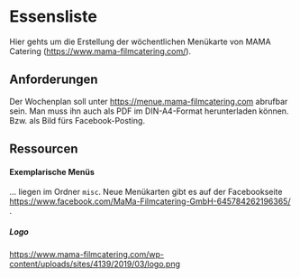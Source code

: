 # Essensliste

Hier gehts um die Erstellung der wöchentlichen Menükarte von MAMA Catering (https://www.mama-filmcatering.com/).

## Anforderungen
Der Wochenplan soll unter https://menue.mama-filmcatering.com abrufbar sein.
Man muss ihn auch als PDF im DIN-A4-Format herunterladen können. Bzw. als Bild fürs Facebook-Posting.


## Ressourcen
#### Exemplarische Menüs
... liegen im Ordner `misc`.
Neue Menükarten gibt es auf der Facebookseite https://www.facebook.com/MaMa-Filmcatering-GmbH-645784262196365/ .

##### Logo
https://www.mama-filmcatering.com/wp-content/uploads/sites/4139/2019/03/logo.png
